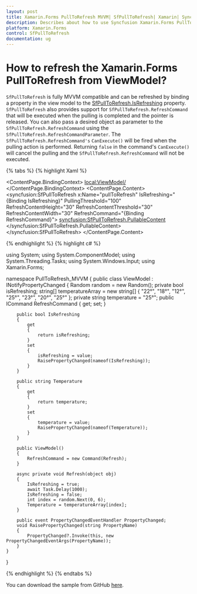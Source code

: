 ```yaml
---
layout: post
title: Xamarin.Forms PullToRefresh MVVM| SfPullToRefresh| Xamarin| Syncfusion
description: Describes about how to use Syncfusion Xamarin.Forms PullToRefresh in MVVM using commands and how to refresh from view model.
platform: Xamarin.Forms 
control: SfPullToRefresh 
documentation: ug
---
```


# How to refresh the Xamarin.Forms PullToRefresh from ViewModel?

`SfPullToRefresh` is fully MVVM compatible and can be refreshed by binding a property in the view model to the [SfPullToRefresh.IsRefreshing](https://help.syncfusion.com/cr/cref_files/xamarin/Syncfusion.SfPullToRefresh.XForms~Syncfusion.SfPullToRefresh.XForms.SfPullToRefresh~IsRefreshing.html) property.
`SfPullToRefresh` also provides support for `SfPullToRefresh.RefreshCommand` that will be executed when the pulling is completed and the pointer is released.  You can also pass a desired object as parameter to the `SfPullToRefresh.RefreshCommand` using the `SfPullToRefresh.RefreshCommandParameter`.
The `SfPullToRefresh.RefreshCommand's` `CanExecute()` will be fired when the pulling action is performed. Returning `false` in the command's `CanExecute()` will cancel the pulling and the `SfPullToRefresh.RefreshCommand` will not be executed.

{% tabs %}
{% highlight Xaml %}

<?xml version="1.0" encoding="utf-8" ?>
<ContentPage xmlns="http://xamarin.com/schemas/2014/forms"
             xmlns:x="http://schemas.microsoft.com/winfx/2009/xaml"
             xmlns:d="http://xamarin.com/schemas/2014/forms/design"
             xmlns:mc="http://schemas.openxmlformats.org/markup-compatibility/2006"
             xmlns:syncfusion="clr-namespace:Syncfusion.SfPullToRefresh.XForms;assembly=Syncfusion.SfPullToRefresh.XForms"
             xmlns:local="clr-namespace:PullToRefresh_MVVM"
             mc:Ignorable="d"
             x:Class="PullToRefresh_MVVM.MainPage">
    <ContentPage.BindingContext>
        <local:ViewModel/>
    </ContentPage.BindingContext>
    <ContentPage.Content>
        <syncfusion:SfPullToRefresh x:Name="pullToRefresh"
                                    IsRefreshing="{Binding IsRefreshing}" 
                                    PullingThreshold="100"
                                    RefreshContentHeight="30"
                                    RefreshContentThreshold="30"
                                    RefreshContentWidth="30"
                                    RefreshCommand="{Binding RefreshCommand}">
            <syncfusion:SfPullToRefresh.PullableContent>
                <StackLayout BackgroundColor="#00AFF9" Orientation="Vertical">
                    <Label Text="New York Temperature" FontSize="Large" TextColor="White" HorizontalTextAlignment="Center" Margin="20"/>
                    <Image WidthRequest="100" HorizontalOptions="Center" HeightRequest="100"  Margin="20" Source="warmselected.png"/>
                    <Label Text="{Binding Temperature}" FontSize="Large" TextColor="White" HorizontalTextAlignment="Center" Margin="20" HeightRequest="100"/>
                </StackLayout>
            </syncfusion:SfPullToRefresh.PullableContent>
        </syncfusion:SfPullToRefresh>
    </ContentPage.Content>
</ContentPage>

{% endhighlight %}
{% highlight c# %}

using System;
using System.ComponentModel;
using System.Threading.Tasks;
using System.Windows.Input;
using Xamarin.Forms;

namespace PullToRefresh_MVVM
{
    public class ViewModel : INotifyPropertyChanged
    {
        Random random = new Random();
        private bool isRefreshing;
        string[] temperatureArray = new string[] { "22°", "18°", "12°", "25°", "23°", "20°", "25°" };
        private string temperature = "25°";
        public ICommand RefreshCommand { get; set; }
		
        public bool IsRefreshing
        {
            get
            {
                return isRefreshing;
            }
            set
            {
                isRefreshing = value;
                RaisePropertyChanged(nameof(IsRefreshing));
            }
        }
		
        public string Temperature
        {
            get
            {
                return temperature;
            }
            set
            {
                temperature = value;
                RaisePropertyChanged(nameof(Temperature));
            }
        }
		
        public ViewModel()
        {
            RefreshCommand = new Command(Refresh);
        }
		
        async private void Refresh(object obj)
        {
            IsRefreshing = true;
            await Task.Delay(1000);
            IsRefreshing = false;
            int index = random.Next(0, 6);
            Temperature = temperatureArray[index];
        }

        public event PropertyChangedEventHandler PropertyChanged;
        void RaisePropertyChanged(string PropertyName)
        {
            PropertyChanged?.Invoke(this, new PropertyChangedEventArgs(PropertyName));
        }
    }
}


{% endhighlight %}
{% endtabs %}

You can download the sample from GitHub [here](https://github.com/SyncfusionExamples/PullToRefresh-MVVM-ViewModel-Refresh-Xamarin.Forms).
